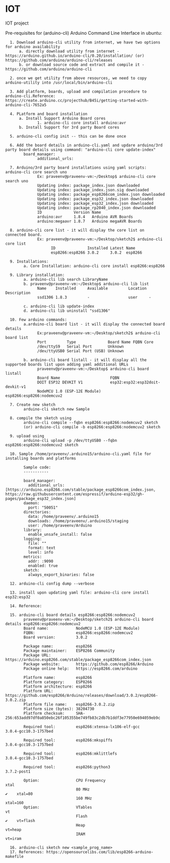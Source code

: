# IOT
IOT project

Pre-requisites for  (arduino-cli) Arduino Command Line Interface in ubuntu:

      1. Download arduino-cli utility from internet, we have two options for arduino availability
          a. directly download utility from internet - https://arduino.github.io/arduino-cli/0.20/installation/ (or) https://github.com/arduino/arduino-cli/releases
          b. or download source code and extract and compile it - https://github.com/arduino/arduino-cli
      
      2. once we get utility from above resources, we need to copy arduino-utility into /usr/local/bin/arduino-cli
      
      3. Add platform, boards, upload and compilation procedure to arduino-cli.Reference: https://create.arduino.cc/projecthub/B45i/getting-started-with-arduino-cli-7652a5
      
      4. PLatform and board installation
          a. Install Support Arduino Board cores
                  1. arduino-cli core install arduino:avr
          b. Install Support for 3rd party Board cores
      
      5. arduino-cli config init -- this can be done once 
      
      6. Add the board details in arduino-cli.yaml and updare arduino/3rd party board details using command: "arduino-cli core update-index"
            board_manager:
                  additional_urls:
      
      7. Arduino/3rd party board installations using yaml scripts: arduino-cli core search uno
                  Ex: praveenv@praveenv-vm:~/Desktop$ arduino-cli core search uno
                  Updating index: package_index.json downloaded
                  Updating index: package_index.json.sig downloaded
                  Updating index: package_esp8266com_index.json downloaded
                  Updating index: package_esp32_index.json downloaded
                  Updating index: package_esp32_index.json downloaded
                  Updating index: package_rp2040_index.json downloaded
                  ID              Version Name
                  arduino:avr     1.8.4   Arduino AVR Boards
                  arduino:megaavr 1.8.7   Arduino megaAVR Boards
      
      8. arduino-cli core list - it will display the core list on connected board.
                  Ex: praveenv@praveenv-vm:~/Desktop/sketch2$ arduino-cli core list
                        ID              Installed Latest Name
                        esp8266:esp8266 3.0.2     3.0.2  esp8266
      
      9. Installations:
            a. Core Installation: arduino-cli core install esp8266:esp8266 
      
      9. Library installation: 
            a. arduino-cli lib search LibraryName
            b. praveenv@praveenv-vm:~/Desktop$ arduino-cli lib list
                  Name    Installed     Available         Location Description
                  ssd1306 1.8.3         -                 user     -
                  
            c. arduino-cli lib update-index
            d. arduino-cli lib uninstall "ssd1306" 

      10. Few arduino commands: 
            a.arduino-cli board list - it will display the connected board details
                  Ex:praveenv@praveenv-vm:~/Desktop/sketch2$ arduino-cli board list
                  Port         Type              Board Name FQBN Core
                  /dev/ttyS9   Serial Port       Unknown
                  /dev/ttyUSB0 Serial Port (USB) Unknown

            b. arduino-cli board listall - it will display all the supported boards list upon adding yaml additional URLs
                  praveenv@praveenv-vm:~/Desktop$ arduino-cli board listall
                  Board Name                      FQBN
                  DOIT ESP32 DEVKIT V1            esp32:esp32:esp32doit-devkit-v1
                  NodeMCU 1.0 (ESP-12E Module)    esp8266:esp8266:nodemcuv2

      7. Create new sketch
            arduino-cli sketch new Sample
            
      8. compile the sketch using
            arduino-cli compile --fqbn esp8266:esp8266:nodemcuv2 sketch
            (or) arduino-cli compile -b esp8266:esp8266:nodemcuv2 sketch
            
      9. upload using 
            arduino-cli upload -p /dev/ttyUSB0 --fqbn esp8266:esp8266:nodemcuv2 sketch
 
      10. Sample /home/praveenv/.arduino15/arduino-cli.yaml file for installing boards and platforms

            Sample code:
            -----------

            board_manager:
              additional_urls: [https://arduino.esp8266.com/stable/package_esp8266com_index.json, https://raw.githubusercontent.com/espressif/arduino-esp32/gh-pages/package_esp32_index.json]
            daemon:
              port: "50051"
            directories:
              data: /home/praveenv/.arduino15
              downloads: /home/praveenv/.arduino15/staging
              user: /home/praveenv/Arduino
            library:
              enable_unsafe_install: false
            logging:
              file: ""
              format: text
              level: info
            metrics:
              addr: :9090
              enabled: true
            sketch:
              always_export_binaries: false
      
      12. arduino-cli config dump --verbose

      13. install upon updating yaml file: arduino-cli core install esp32:esp32
      
      14. Reference: 
      
      15. arduino-cli board details esp8266:esp8266:nodemcuv2
            praveenv@praveenv-vm:~/Desktop/sketch2$ arduino-cli board details esp8266:esp8266:nodemcuv2
            Board name:            NodeMCU 1.0 (ESP-12E Module)
            FQBN:                  esp8266:esp8266:nodemcuv2
            Board version:         3.0.2

            Package name:          esp8266
            Package maintainer:    ESP8266 Community
            Package URL:           https://arduino.esp8266.com/stable/package_esp8266com_index.json
            Package website:       https://github.com/esp8266/Arduino
            Package online help:   https://esp8266.com/arduino

            Platform name:         esp8266
            Platform category:     ESP8266
            Platform architecture: esp8266
            Platform URL:          https://github.com/esp8266/Arduino/releases/download/3.0.2/esp8266-3.0.2.zip
            Platform file name:    esp8266-3.0.2.zip
            Platform size (bytes): 38204730
            Platform checksum:     SHA-256:653add97df0a850ebc26f105355be749fb83c2db7b1ddf3e77950e694059eb9c

            Required tool:         esp8266:xtensa-lx106-elf-gcc                                                   3.0.4-gcc10.3-1757bed

            Required tool:         esp8266:mkspiffs                                                               3.0.4-gcc10.3-1757bed

            Required tool:         esp8266:mklittlefs                                                             3.0.4-gcc10.3-1757bed

            Required tool:         esp8266:python3                                                                3.7.2-post1

            Option:                CPU Frequency                                                                  xtal
                                   80 MHz                                                                    ✔    xtal=80
                                   160 MHz                                                                        xtal=160
            Option:                VTables                                                                        vt
                                   Flash                                                                     ✔    vt=flash
                                   Heap                                                                           vt=heap
                                   IRAM                                                                           vt=iram

      16. arduino-cli sketch new <sample_prog_name>
      17. References: https://opensourcelibs.com/lib/esp8266-arduino-makefile
